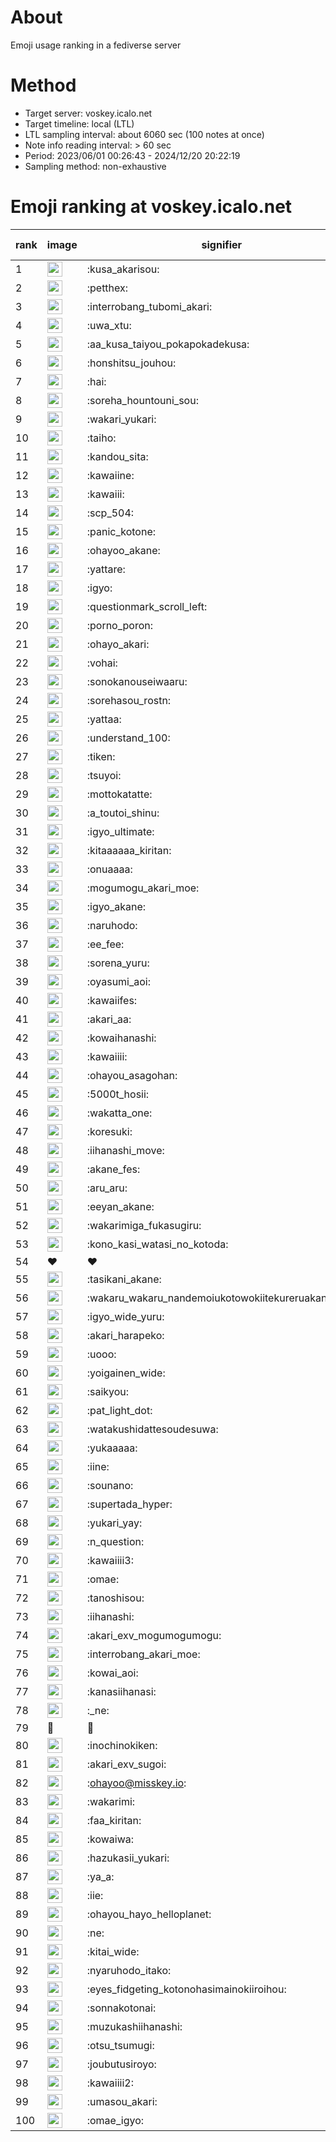 # About
Emoji usage ranking in a fediverse server

# Method
- Target server: voskey.icalo.net
- Target timeline: local (LTL)
- LTL sampling interval: about 6060 sec (100 notes at once)
- Note info reading interval: > 60 sec
- Period: 2023/06/01 00:26:43 - 2024/12/20 20:22:19 
- Sampling method: non-exhaustive

# Emoji ranking at voskey.icalo.net

|rank|image|signifier|type|frequency score|
|----|----|----|----|----|
|1|<img height="24" src="https://voskey.icalo.net/emoji/kusa_akarisou.webp">|:kusa_akarisou:|custom|36160|
|2|<img height="24" src="https://voskey.icalo.net/emoji/petthex.webp">|:petthex:|custom|28381|
|3|<img height="24" src="https://voskey.icalo.net/emoji/interrobang_tubomi_akari.webp">|:interrobang_tubomi_akari:|custom|14703|
|4|<img height="24" src="https://voskey.icalo.net/emoji/uwa_xtu.webp">|:uwa_xtu:|custom|12588|
|5|<img height="24" src="https://voskey.icalo.net/emoji/aa_kusa_taiyou_pokapokadekusa.webp">|:aa_kusa_taiyou_pokapokadekusa:|custom|11544|
|6|<img height="24" src="https://voskey.icalo.net/emoji/honshitsu_jouhou.webp">|:honshitsu_jouhou:|custom|10221|
|7|<img height="24" src="https://voskey.icalo.net/emoji/hai.webp">|:hai:|custom|8734|
|8|<img height="24" src="https://voskey.icalo.net/emoji/soreha_hountouni_sou.webp">|:soreha_hountouni_sou:|custom|7515|
|9|<img height="24" src="https://voskey.icalo.net/emoji/wakari_yukari.webp">|:wakari_yukari:|custom|7194|
|10|<img height="24" src="https://voskey.icalo.net/emoji/taiho.webp">|:taiho:|custom|6962|
|11|<img height="24" src="https://voskey.icalo.net/emoji/kandou_sita.webp">|:kandou_sita:|custom|6937|
|12|<img height="24" src="https://voskey.icalo.net/emoji/kawaiine.webp">|:kawaiine:|custom|6768|
|13|<img height="24" src="https://voskey.icalo.net/emoji/kawaiii.webp">|:kawaiii:|custom|6681|
|14|<img height="24" src="https://voskey.icalo.net/emoji/scp_504.webp">|:scp_504:|custom|6011|
|15|<img height="24" src="https://voskey.icalo.net/emoji/panic_kotone.webp">|:panic_kotone:|custom|5734|
|16|<img height="24" src="https://voskey.icalo.net/emoji/ohayoo_akane.webp">|:ohayoo_akane:|custom|5318|
|17|<img height="24" src="https://voskey.icalo.net/emoji/yattare.webp">|:yattare:|custom|4963|
|18|<img height="24" src="https://voskey.icalo.net/emoji/igyo.webp">|:igyo:|custom|4917|
|19|<img height="24" src="https://voskey.icalo.net/emoji/questionmark_scroll_left.webp">|:questionmark_scroll_left:|custom|4763|
|20|<img height="24" src="https://voskey.icalo.net/emoji/porno_poron.webp">|:porno_poron:|custom|4552|
|21|<img height="24" src="https://voskey.icalo.net/emoji/ohayo_akari.webp">|:ohayo_akari:|custom|4530|
|22|<img height="24" src="https://voskey.icalo.net/emoji/vohai.webp">|:vohai:|custom|4423|
|23|<img height="24" src="https://voskey.icalo.net/emoji/sonokanouseiwaaru.webp">|:sonokanouseiwaaru:|custom|4400|
|24|<img height="24" src="https://voskey.icalo.net/emoji/sorehasou_rostn.webp">|:sorehasou_rostn:|custom|4400|
|25|<img height="24" src="https://voskey.icalo.net/emoji/yattaa.webp">|:yattaa:|custom|4114|
|26|<img height="24" src="https://voskey.icalo.net/emoji/understand_100.webp">|:understand_100:|custom|3901|
|27|<img height="24" src="https://voskey.icalo.net/emoji/tiken.webp">|:tiken:|custom|3833|
|28|<img height="24" src="https://voskey.icalo.net/emoji/tsuyoi.webp">|:tsuyoi:|custom|3802|
|29|<img height="24" src="https://voskey.icalo.net/emoji/mottokatatte.webp">|:mottokatatte:|custom|3723|
|30|<img height="24" src="https://voskey.icalo.net/emoji/a_toutoi_shinu.webp">|:a_toutoi_shinu:|custom|3621|
|31|<img height="24" src="https://voskey.icalo.net/emoji/igyo_ultimate.webp">|:igyo_ultimate:|custom|3516|
|32|<img height="24" src="https://voskey.icalo.net/emoji/kitaaaaaa_kiritan.webp">|:kitaaaaaa_kiritan:|custom|3412|
|33|<img height="24" src="https://voskey.icalo.net/emoji/onuaaaa.webp">|:onuaaaa:|custom|3301|
|34|<img height="24" src="https://voskey.icalo.net/emoji/mogumogu_akari_moe.webp">|:mogumogu_akari_moe:|custom|3069|
|35|<img height="24" src="https://voskey.icalo.net/emoji/igyo_akane.webp">|:igyo_akane:|custom|3063|
|36|<img height="24" src="https://voskey.icalo.net/emoji/naruhodo.webp">|:naruhodo:|custom|3035|
|37|<img height="24" src="https://voskey.icalo.net/emoji/ee_fee.webp">|:ee_fee:|custom|3026|
|38|<img height="24" src="https://voskey.icalo.net/emoji/sorena_yuru.webp">|:sorena_yuru:|custom|2934|
|39|<img height="24" src="https://voskey.icalo.net/emoji/oyasumi_aoi.webp">|:oyasumi_aoi:|custom|2909|
|40|<img height="24" src="https://voskey.icalo.net/emoji/kawaiifes.webp">|:kawaiifes:|custom|2908|
|41|<img height="24" src="https://voskey.icalo.net/emoji/akari_aa.webp">|:akari_aa:|custom|2820|
|42|<img height="24" src="https://voskey.icalo.net/emoji/kowaihanashi.webp">|:kowaihanashi:|custom|2815|
|43|<img height="24" src="https://voskey.icalo.net/emoji/kawaiiii.webp">|:kawaiiii:|custom|2759|
|44|<img height="24" src="https://voskey.icalo.net/emoji/ohayou_asagohan.webp">|:ohayou_asagohan:|custom|2670|
|45|<img height="24" src="https://voskey.icalo.net/emoji/5000t_hosii.webp">|:5000t_hosii:|custom|2641|
|46|<img height="24" src="https://voskey.icalo.net/emoji/wakatta_one.webp">|:wakatta_one:|custom|2588|
|47|<img height="24" src="https://voskey.icalo.net/emoji/koresuki.webp">|:koresuki:|custom|2574|
|48|<img height="24" src="https://voskey.icalo.net/emoji/iihanashi_move.webp">|:iihanashi_move:|custom|2573|
|49|<img height="24" src="https://voskey.icalo.net/emoji/akane_fes.webp">|:akane_fes:|custom|2542|
|50|<img height="24" src="https://voskey.icalo.net/emoji/aru_aru.webp">|:aru_aru:|custom|2539|
|51|<img height="24" src="https://voskey.icalo.net/emoji/eeyan_akane.webp">|:eeyan_akane:|custom|2521|
|52|<img height="24" src="https://voskey.icalo.net/emoji/wakarimiga_fukasugiru.webp">|:wakarimiga_fukasugiru:|custom|2511|
|53|<img height="24" src="https://voskey.icalo.net/emoji/kono_kasi_watasi_no_kotoda.webp">|:kono_kasi_watasi_no_kotoda:|custom|2437|
|54|❤|❤|unicode|2434|
|55|<img height="24" src="https://voskey.icalo.net/emoji/tasikani_akane.webp">|:tasikani_akane:|custom|2400|
|56|<img height="24" src="https://voskey.icalo.net/emoji/wakaru_wakaru_nandemoiukotowokiitekureruakanetyan.webp">|:wakaru_wakaru_nandemoiukotowokiitekureruakanetyan:|custom|2372|
|57|<img height="24" src="https://voskey.icalo.net/emoji/igyo_wide_yuru.webp">|:igyo_wide_yuru:|custom|2349|
|58|<img height="24" src="https://voskey.icalo.net/emoji/akari_harapeko.webp">|:akari_harapeko:|custom|2319|
|59|<img height="24" src="https://voskey.icalo.net/emoji/uooo.webp">|:uooo:|custom|2267|
|60|<img height="24" src="https://voskey.icalo.net/emoji/yoigainen_wide.webp">|:yoigainen_wide:|custom|2262|
|61|<img height="24" src="https://voskey.icalo.net/emoji/saikyou.webp">|:saikyou:|custom|2252|
|62|<img height="24" src="https://voskey.icalo.net/emoji/pat_light_dot.webp">|:pat_light_dot:|custom|2249|
|63|<img height="24" src="https://voskey.icalo.net/emoji/watakushidattesoudesuwa.webp">|:watakushidattesoudesuwa:|custom|2204|
|64|<img height="24" src="https://voskey.icalo.net/emoji/yukaaaaa.webp">|:yukaaaaa:|custom|2183|
|65|<img height="24" src="https://voskey.icalo.net/emoji/iine.webp">|:iine:|custom|2074|
|66|<img height="24" src="https://voskey.icalo.net/emoji/sounano.webp">|:sounano:|custom|2061|
|67|<img height="24" src="https://voskey.icalo.net/emoji/supertada_hyper.webp">|:supertada_hyper:|custom|2029|
|68|<img height="24" src="https://voskey.icalo.net/emoji/yukari_yay.webp">|:yukari_yay:|custom|1959|
|69|<img height="24" src="https://voskey.icalo.net/emoji/n_question.webp">|:n_question:|custom|1958|
|70|<img height="24" src="https://voskey.icalo.net/emoji/kawaiiii3.webp">|:kawaiiii3:|custom|1944|
|71|<img height="24" src="https://voskey.icalo.net/emoji/omae.webp">|:omae:|custom|1926|
|72|<img height="24" src="https://voskey.icalo.net/emoji/tanoshisou.webp">|:tanoshisou:|custom|1911|
|73|<img height="24" src="https://voskey.icalo.net/emoji/iihanashi.webp">|:iihanashi:|custom|1840|
|74|<img height="24" src="https://voskey.icalo.net/emoji/akari_exv_mogumogumogu.webp">|:akari_exv_mogumogumogu:|custom|1828|
|75|<img height="24" src="https://voskey.icalo.net/emoji/interrobang_akari_moe.webp">|:interrobang_akari_moe:|custom|1795|
|76|<img height="24" src="https://voskey.icalo.net/emoji/kowai_aoi.webp">|:kowai_aoi:|custom|1777|
|77|<img height="24" src="https://voskey.icalo.net/emoji/kanasiihanasi.webp">|:kanasiihanasi:|custom|1767|
|78|<img height="24" src="https://voskey.icalo.net/emoji/_ne.webp">|:_ne:|custom|1752|
|79|🤔|🤔|unicode|1710|
|80|<img height="24" src="https://voskey.icalo.net/emoji/inochinokiken.webp">|:inochinokiken:|custom|1707|
|81|<img height="24" src="https://voskey.icalo.net/emoji/akari_exv_sugoi.webp">|:akari_exv_sugoi:|custom|1688|
|82|<img height="24" src="https://voskey.icalo.net/emoji/ohayoo.webp">|:ohayoo@misskey.io:|custom|1684|
|83|<img height="24" src="https://voskey.icalo.net/emoji/wakarimi.webp">|:wakarimi:|custom|1678|
|84|<img height="24" src="https://voskey.icalo.net/emoji/faa_kiritan.webp">|:faa_kiritan:|custom|1672|
|85|<img height="24" src="https://voskey.icalo.net/emoji/kowaiwa.webp">|:kowaiwa:|custom|1671|
|86|<img height="24" src="https://voskey.icalo.net/emoji/hazukasii_yukari.webp">|:hazukasii_yukari:|custom|1631|
|87|<img height="24" src="https://voskey.icalo.net/emoji/ya_a.webp">|:ya_a:|custom|1622|
|88|<img height="24" src="https://voskey.icalo.net/emoji/iie.webp">|:iie:|custom|1618|
|89|<img height="24" src="https://voskey.icalo.net/emoji/ohayou_hayo_helloplanet.webp">|:ohayou_hayo_helloplanet:|custom|1615|
|90|<img height="24" src="https://voskey.icalo.net/emoji/ne.webp">|:ne:|custom|1615|
|91|<img height="24" src="https://voskey.icalo.net/emoji/kitai_wide.webp">|:kitai_wide:|custom|1609|
|92|<img height="24" src="https://voskey.icalo.net/emoji/nyaruhodo_itako.webp">|:nyaruhodo_itako:|custom|1547|
|93|<img height="24" src="https://voskey.icalo.net/emoji/eyes_fidgeting_kotonohasimainokiiroihou.webp">|:eyes_fidgeting_kotonohasimainokiiroihou:|custom|1523|
|94|<img height="24" src="https://voskey.icalo.net/emoji/sonnakotonai.webp">|:sonnakotonai:|custom|1516|
|95|<img height="24" src="https://voskey.icalo.net/emoji/muzukashiihanashi.webp">|:muzukashiihanashi:|custom|1463|
|96|<img height="24" src="https://voskey.icalo.net/emoji/otsu_tsumugi.webp">|:otsu_tsumugi:|custom|1454|
|97|<img height="24" src="https://voskey.icalo.net/emoji/joubutusiroyo.webp">|:joubutusiroyo:|custom|1453|
|98|<img height="24" src="https://voskey.icalo.net/emoji/kawaiiii2.webp">|:kawaiiii2:|custom|1427|
|99|<img height="24" src="https://voskey.icalo.net/emoji/umasou_akari.webp">|:umasou_akari:|custom|1414|
|100|<img height="24" src="https://voskey.icalo.net/emoji/omae_igyo.webp">|:omae_igyo:|custom|1385|
